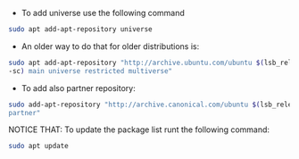 + To add universe use the following command
```bash
sudo apt add-apt-repository universe
```

+ An older way to do that for older distributions is:
```bash
sudo apt add-apt-repository "http://archive.ubuntu.com/ubuntu $(lsb_release
-sc) main universe restricted multiverse"
```

+ To add also partner repository:
```bash
sudo add-apt-repository "http://archive.canonical.com/ubuntu $(lsb_release -sc)
partner"
```

NOTICE THAT: To update the package list runt the following command:
```bash
sudo apt update
```
